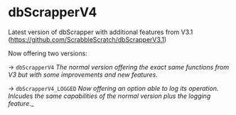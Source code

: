 # dbScrapperV4
Latest version of dbScrapper with additional features from V3.1 (https://github.com/ScrabbleScratch/dbScrapperV3.1)

Now offering two versions:

-> `dbScrapperV4`
    _The normal version offering the exact same functions from V3 but with some improvements and new features._
    
-> `dbScrapperV4_LOGGED`
    _Now offering an option able to log its operation. Inlcudes the same capabilities of the normal version plus the logging feature.__

